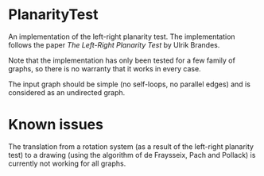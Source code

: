 # PlanarityTest
 An implementation of the left-right planarity test.
 The implementation follows the paper <i>The Left-Right Planarity Test</i> by Ulrik Brandes.
 
 Note that the implementation has only been tested for a few family of graphs, so there is no warranty that it works in every case.
 
 The input graph should be simple (no self-loops, no parallel edges) and is considered as an undirected graph.
 
# Known issues
The translation from a rotation system (as a result of the left-right planarity test) to a drawing (using the algorithm of de Fraysseix, Pach and Pollack) is currently not working for all graphs.
